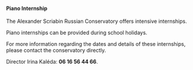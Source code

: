 #### Piano Internship

The Alexander Scriabin Russian Conservatory offers intensive internships.

Piano internships can be provided during school holidays.

For more information regarding the dates and details of these internships, please contact the conservatory directly.

Director Irina Kaléda: **06 16 56 44 66**.

